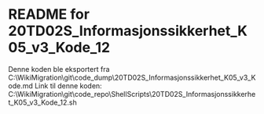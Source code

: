 # README for 20TD02S_Informasjonssikkerhet_K05_v3_Kode_12
Denne koden ble eksportert fra C:\WikiMigration\git\code_dump\20TD02S_Informasjonssikkerhet_K05_v3_Kode.md
Link til denne koden: C:\WikiMigration\git\code_repo\ShellScripts\20TD02S_Informasjonssikkerhet_K05_v3_Kode_12.sh

